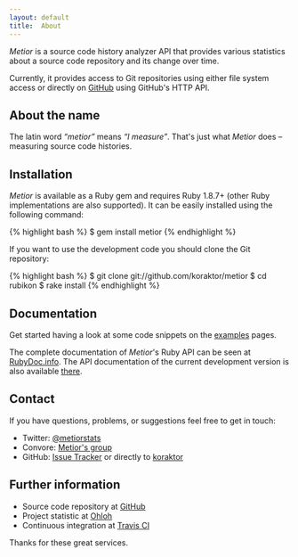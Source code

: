 ```yaml
---
layout: default
title:  About
---
```


<em>Metior</em> is a source code history analyzer API that provides various
statistics about a source code repository and its change over time.

Currently, it provides access to Git repositories using either file system
access or directly on [GitHub][1] using GitHub's HTTP API.

## About the name

The latin word <em>“metior”</em> means <em>“I measure”</em>. That's just what
<em>Metior</em> does – measuring source code histories.

## Installation

<em>Metior</em> is available as a Ruby gem and requires Ruby 1.8.7+ (other Ruby
implementations are also supported). It can be easily installed using the
following command:

{% highlight bash %}
$ gem install metior
{% endhighlight %}

If you want to use the development code you should clone the Git repository:

{% highlight bash %}
$ git clone git://github.com/koraktor/metior
$ cd rubikon
$ rake install
{% endhighlight %}

## Documentation

Get started having a look at some code snippets on the [examples][2] pages.

The complete documentation of <em>Metior</em>'s Ruby API can be seen at
[RubyDoc.info][3]. The API documentation of the current development version
is also available [there][4].

## Contact

If you have questions, problems, or suggestions feel free to get in touch:

* Twitter: [@metiorstats][5]
* Convore: [Metior's group][6]
* GitHub:  [Issue Tracker][7] or directly to [koraktor][8]

## Further information

* Source code repository at [GitHub][8]
* Project statistic at [Ohloh][9]
* Continuous integration at [Travis CI][10]

Thanks for these great services.

 [1]:  https://github.com
 [2]:  usage.html
 [3]:  http://rubydoc.info/gems/metior/frames
 [4]:  http://rubydoc.info/github/koraktor/metior/master/frames
 [5]:  http://twitter.com/metiorstats
 [6]:  http://convore.com/metior
 [7]:  https://github.com/koraktor/metior/issues
 [8]:  https://github.com/koraktor
 [9]:  https://github.com/koraktor/metior
 [10]:  https://ohloh.com/p/metior
 [11]: http://travis-ci.org/koraktor/metior
